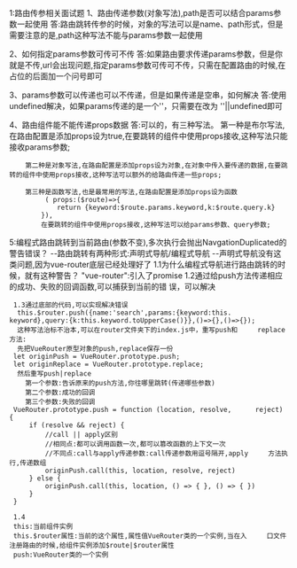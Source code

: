 1:路由传参相关面试题
  1、路由传递参数(对象写法),path是否可以结合params参数一起使用
     答:路由跳转传参的时候，对象的写法可以是name、path形式，但是需要注意的是,path这种写法不能与params参数一起使用

  2、如何指定params参数可传可不传
     答:如果路由要求传递params参数，但是你就是不传,url会出现问题,指定params参数可传可不传，只需在配置路由的时候,在占位的后面加一个问号即可

  3、params参数可以传递也可以不传递，但是如果传递是空串，如何解决
     答:使用undefined解决，如果params传递的是一个''，只需要在改为 ''||undefined即可 

  4、路由组件能不能传递props数据
     答:可以的，有三种写法。
        第一种是布尔写法,在路由配置是添加props设为true,在要跳转的组件中使用props接收,这种写法只能接收params参数;

        第二种是对象写法,在路由配置是添加props设为对象,在对象中传入要传递的数据,在要跳转的组件中使用props接收,这种写法可以额外的给路由传递一些props;

        第三种是函数写法,也是最常用的写法,在路由配置是添加props设为函数
             ( props:($route)=>{
                return {keyword:$route.params.keyword,k:$route.query.k}
            }),
            在要跳转的组件中使用props接收,这种写法可以给params参数、query参数;

  5:编程式路由跳转到当前路由(参数不变),多次执行会抛出NavgationDuplicated的警告错误？
     --路由跳转有两种形式:声明式导航/编程式导航
     --声明式导航没有这类问题,因为vue-router底层已经处理好了
     1.1为什么编程式导航进行路由跳转的时候，就有这种警告？
     "vue-router":引入了promise
     1.2通过给push方法传递相应的成功、失败的回调函数,可以捕获到当前的错     误，可以解决
     
     1.3通过底部的代码,可以实现解决错误
      this.$router.push({name:'search',params:{keyword:this.     keyword},query:{k:this.keyword.toUpperCase()}},()=>{},()=>{});
      这种写法治标不治本,可以在router文件夹下的index.js中，重写push和     replace方法:
      先把VueRouter原型对象的push,replace保存一份
     let originPush = VueRouter.prototype.push;
     let originReplace = VueRouter.prototype.replace;
      然后重写push|replace
        第一个参数:告诉原来的push方法,你往哪里跳转(传递哪些参数)
        第二个参数:成功的回调
        第三个参数:失败的回调
     VueRouter.prototype.push = function (location, resolve,      reject) {
         if (resolve && reject) {
             //call || apply区别
             //相同点:都可以调用函数一次,都可以篡改函数的上下文一次
             //不同点:call与apply传递参数:call传递参数用逗号隔开,apply     方法执行,传递数组
             originPush.call(this, location, resolve, reject)
         } else {
             originPush.call(this, location, () => { }, () => { })
         }
     }

     1.4
     this:当前组件实例
     this.$router属性:当前的这个属性,属性值VueRouter类的一个实例,当在入     口文件注册路由的时候,给组件实例添加$route|$router属性
     push:VueRouter类的一个实例
